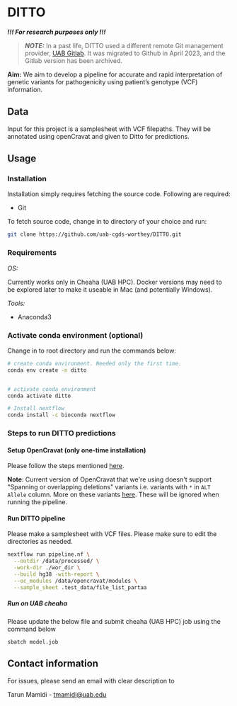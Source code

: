 # DITTO

***!!! For research purposes only !!!***

> **_NOTE:_**  In a past life, DITTO used a different remote Git management provider, [UAB
> Gitlab](https://gitlab.rc.uab.edu/center-for-computational-genomics-and-data-science/sciops/ditto). It was migrated to
> Github in April 2023, and the Gitlab version has been archived.


**Aim:** We aim to develop a pipeline for accurate and rapid interpretation of genetic variants for pathogenicity using patient’s genotype (VCF) information.

## Data

Input for this project is a samplesheet with VCF filepaths. They will be annotated using openCravat and given to Ditto for predictions.

## Usage

### Installation

Installation simply requires fetching the source code. Following are required:

- Git

To fetch source code, change in to directory of your choice and run:

```sh
git clone https://github.com/uab-cgds-worthey/DITTO.git
```

### Requirements

*OS:*

Currently works only in Cheaha (UAB HPC). Docker versions may need to be explored later to make it useable in Mac (and
potentially Windows).

*Tools:*

- Anaconda3

### Activate conda environment (optional)

Change in to root directory and run the commands below:

```sh
# create conda environment. Needed only the first time.
conda env create -n ditto


# activate conda environment
conda activate ditto

# Install nextflow
conda install -c bioconda nextflow
```

### Steps to run DITTO predictions

#### Setup OpenCravat (only one-time installation)

Please follow the steps mentioned [here](docs/install_openCravat.md).

**Note**: Current version of OpenCravat that we're using doesn't support "Spanning or overlapping deletions" variants i.e.
variants with `*` in `ALT Allele` column. More on these variants [here](https://gatk.broadinstitute.org/hc/en-us/articles/360035531912-Spanning-or-overlapping-deletions-allele-). These will be ignored when running the pipeline.

#### Run DITTO pipeline

Please make a samplesheet with VCF files. Please make sure to edit the directories as needed.

```sh
nextflow run pipeline.nf \
  --outdir /data/processed/ \
  -work-dir ./wor_dir \
  --build hg38 -with-report \
  --oc_modules /data/opencravat/modules \
  --sample_sheet .test_data/file_list_partaa
```

##### Run on UAB cheaha
Please update the below file and submit cheaha (UAB HPC) job using the command below

`sbatch model.job`


## Contact information

For issues, please send an email with clear description to

Tarun Mamidi    -   tmamidi@uab.edu
